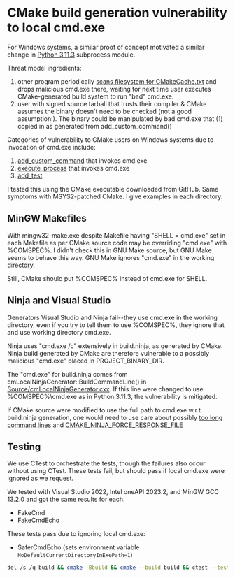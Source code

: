 # CMake build generation vulnerability to local cmd.exe

For Windows systems, a similar proof of concept motivated a similar change in [Python 3.11.3](https://github.com/python/cpython/issues/101283) subprocess module.

Threat model ingredients:

1. other program periodically [scans filesystem for CMakeCache.txt](./cmake_cache_find.cxx) and drops malicious cmd.exe there, waiting for next time user executes CMake-generated build system to run "bad" cmd.exe.
2. user with signed source tarball that trusts their compiler & CMake assumes the binary doesn't need to be checked (not a good assumption!). The binary could be manipulated by bad cmd.exe that (1) copied in as generated from add_custom_command()

Categories of vulnerability to CMake users on Windows systems due to invocation of cmd.exe include:

1. [add_custom_command](https://github.com/scivision/cmake-cmd-exe/tree/main/add_custom_command) that invokes cmd.exe
2. [execute_process](https://github.com/scivision/cmake-cmd-exe/tree/main/execute_process) that invokes cmd.exe
3. [add_test](https://github.com/scivision/cmake-cmd-exe/tree/main/add_test)

I tested this using the CMake executable downloaded from GitHub.
Same symptoms with MSYS2-patched CMake.
I give examples in each directory.

## MinGW Makefiles

With mingw32-make.exe despite Makefile having "SHELL = cmd.exe" set in each Makefile as per CMake source code may be overriding "cmd.exe" with %COMSPEC%.
I didn't check this in GNU Make source, but GNU Make seems to behave this way.
GNU Make ignores "cmd.exe" in the working directory.

Still, CMake should put %COMSPEC% instead of cmd.exe for SHELL.

## Ninja and Visual Studio

Generators Visual Studio and Ninja fail--they use cmd.exe in the working directory, even if you try to tell them to use %COMSPEC%, they ignore that and use working directory cmd.exe.

Ninja uses "cmd.exe /c" extensively in build.ninja, as generated by CMake. Ninja build generated by CMake are therefore vulnerable to a possibly malicious "cmd.exe" placed in PROJECT_BINARY_DIR.

The "cmd.exe" for build.ninja comes from cmLocalNinjaGenerator::BuildCommandLine() in
[Source/cmLocalNinjaGenerator.cxx](https://gitlab.kitware.com/cmake/cmake/-/blob/master/Source/cmLocalNinjaGenerator.cxx#L547).
If this line were changed to use %COMSPEC%\cmd.exe as in Python 3.11.3, the vulnerability is mitigated.

If CMake source were modified to use the full path to cmd.exe w.r.t. build.ninja generation, one would need to use care about possibly
[too long command lines](https://gitlab.kitware.com/cmake/cmake/-/merge_requests/24)
and
[CMAKE_NINJA_FORCE_RESPONSE_FILE](https://gitlab.kitware.com/cmake/cmake/-/blob/master/Source/cmNinjaTargetGenerator.cxx#L1872)

## Testing

We use CTest to orchestrate the tests, though the failures also occur without using CTest.
These tests fail, but should pass if local cmd.exe were ignored as we request.

We tested with Visual Studio 2022, Intel oneAPI 2023.2, and MinGW GCC 13.2.0 and got the same results for each.

* FakeCmd
* FakeCmdEcho

These tests pass due to ignoring local cmd.exe:

* SaferCmdEcho  (sets environment variable `NoDefaultCurrentDirectoryInExePath=1`)

```sh
del /s /q build && cmake -Bbuild && cmake --build build && ctest --test-dir build -V
```
